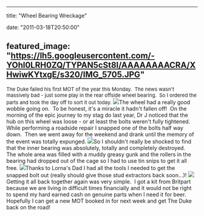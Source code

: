 
---
title: "Wheel Bearing Wreckage"

date: "2011-03-18T20:50:00"

featured_image: "https://lh5.googleusercontent.com/-YOhl0LRH0ZQ/TYPAN5cSt8I/AAAAAAAACRA/XHwiwKYtxgE/s320/IMG_5705.JPG"
---


<span style="font-size: small;"> </span>
<span style="font-size: small;">The Duke failed his first MOT of the year this Monday.  The news wasn't massively bad - just some play in the rear offside wheel bearing.  So I ordered the parts and took the day off to sort it out today.</span>
<span style="font-size: small;"></span><a href="https://lh5.googleusercontent.com/-YOhl0LRH0ZQ/TYPAN5cSt8I/AAAAAAAACRA/XHwiwKYtxgE/s1600/IMG_5705.JPG"><img src="/images/wheel-bearing-wreckage/IMG_5705.JPG"/></a>The wheel had a really good wobble going on.  To be honest, it's a miracle it hadn't fallen off!  On the morning of the epic journey to my stag do last year, Dr J noticed that the hub on this wheel was loose - or at least the bolts weren't fully tightened.  While performing a roadside repair I snapped one of the bolts half way down.  Then we went away for the weekend and drank until the memory of the event was totally expunged.
<a href="https://lh3.googleusercontent.com/-t66Sj7FvNTo/TYPAL4DY7gI/AAAAAAAACQ4/yIdY9e950nY/s1600/IMG_5702.JPG"><img src="/images/wheel-bearing-wreckage/IMG_5702.JPG"/></a>So I shouldn't really be shocked to find that the inner bearing was absolutely, totally and completely destroyed.  The whole area was filled with a muddy greasy gunk and the rollers in the bearing had dropped out of the cage so I had to use tin snips to get it all free.
<a href="https://lh6.googleusercontent.com/-07pAGXKeFrs/TYPAOdg5V7I/AAAAAAAACRE/YLq6lBlQ-j4/s1600/IMG_5707.JPG"><img src="/images/wheel-bearing-wreckage/IMG_5707.JPG"/></a>Thanks to Lorna's Dad I had all the tools I needed to get the snapped bolt out (really should give those stud extractors back soon...)!
<a href="https://lh5.googleusercontent.com/-JIw7hXeXnKQ/TYPAPec45iI/AAAAAAAACRI/tX0kSXJ4Or4/s1600/IMG_5708.JPG"><img src="/images/wheel-bearing-wreckage/IMG_5708.JPG"/></a>Getting it all back together again was very simple.  I got a kit from Britpart because we are living in difficult times financially and it would not be right to spend my hard earned cash on genuine parts when I need it for beer.  Hopefully I can get a new MOT booked in for next week and get The Duke back on the road!